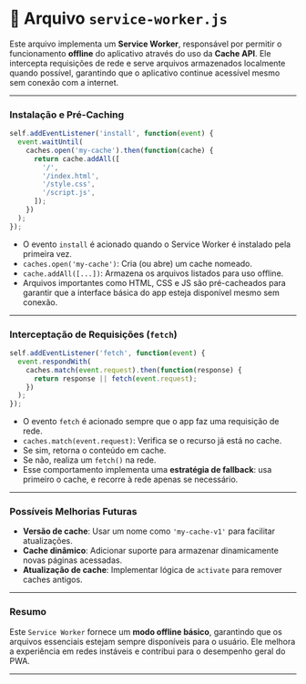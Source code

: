 # 📄 Arquivo `service-worker.js`

Este arquivo implementa um **Service Worker**, responsável por permitir o funcionamento **offline** do aplicativo através do uso da **Cache API**. Ele intercepta requisições de rede e serve arquivos armazenados localmente quando possível, garantindo que o aplicativo continue acessível mesmo sem conexão com a internet.

---

### Instalação e Pré-Caching

```js
self.addEventListener('install', function(event) {
  event.waitUntil(
    caches.open('my-cache').then(function(cache) {
      return cache.addAll([
        '/',
        '/index.html',
        '/style.css',
        '/script.js',
      ]);
    })
  );
});
```

* O evento `install` é acionado quando o Service Worker é instalado pela primeira vez.
* `caches.open('my-cache')`: Cria (ou abre) um cache nomeado.
* `cache.addAll([...])`: Armazena os arquivos listados para uso offline.
* Arquivos importantes como HTML, CSS e JS são pré-cacheados para garantir que a interface básica do app esteja disponível mesmo sem conexão.

---

### Interceptação de Requisições (`fetch`)

```js
self.addEventListener('fetch', function(event) {
  event.respondWith(
    caches.match(event.request).then(function(response) {
      return response || fetch(event.request);
    })
  );
});
```

* O evento `fetch` é acionado sempre que o app faz uma requisição de rede.
* `caches.match(event.request)`: Verifica se o recurso já está no cache.
* Se sim, retorna o conteúdo em cache.
* Se não, realiza um `fetch()` na rede.
* Esse comportamento implementa uma **estratégia de fallback**: usa primeiro o cache, e recorre à rede apenas se necessário.

---

### Possíveis Melhorias Futuras

* **Versão de cache**: Usar um nome como `'my-cache-v1'` para facilitar atualizações.
* **Cache dinâmico**: Adicionar suporte para armazenar dinamicamente novas páginas acessadas.
* **Atualização de cache**: Implementar lógica de `activate` para remover caches antigos.

---

### Resumo

Este `Service Worker` fornece um **modo offline básico**, garantindo que os arquivos essenciais estejam sempre disponíveis para o usuário. Ele melhora a experiência em redes instáveis e contribui para o desempenho geral do PWA.

---

